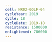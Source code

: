 ```yaml
---
cell: NR02-GOLF-04
cycleYear: 2019
cycle: 18
cycleDate: 2019-18
resistance: 1500000
enlightened: 786000 
---
```

      